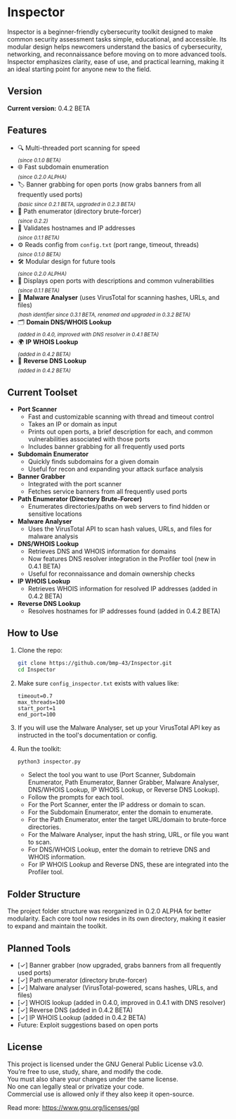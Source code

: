 # Inspector

Inspector is a beginner-friendly cybersecurity toolkit designed to make common security assessment tasks simple, educational, and accessible. Its modular design helps newcomers understand the basics of cybersecurity, networking, and reconnaissance before moving on to more advanced tools. Inspector emphasizes clarity, ease of use, and practical learning, making it an ideal starting point for anyone new to the field.

## Version

**Current version:** 0.4.2 BETA

## Features

- 🔍 Multi-threaded port scanning for speed  
  <sub>*(since 0.1.0 BETA)*</sub>
- 🌐 Fast subdomain enumeration  
  <sub>*(since 0.2.0 ALPHA)*</sub>
- 🏷️ Banner grabbing for open ports (now grabs banners from all frequently used ports)  
  <sub>*(basic since 0.2.1 BETA, upgraded in 0.2.3 BETA)*</sub>
- 📂 Path enumerator (directory brute-forcer)  
  <sub>*(since 0.2.2)*</sub>
- 🧠 Validates hostnames and IP addresses  
  <sub>*(since 0.1.1 BETA)*</sub>
- ⚙️ Reads config from `config.txt` (port range, timeout, threads)  
  <sub>*(since 0.1.0 BETA)*</sub>
- 🛠️ Modular design for future tools  
  <sub>*(since 0.2.0 ALPHA)*</sub>
- 📝 Displays open ports with descriptions and common vulnerabilities  
  <sub>*(since 0.1.1 BETA)*</sub>
- 🦠 **Malware Analyser** (uses VirusTotal for scanning hashes, URLs, and files)  
  <sub>*(hash identifier since 0.3.1 BETA, renamed and upgraded in 0.3.2 BETA)*</sub>
- 🗂️ **Domain DNS/WHOIS Lookup**  
  <sub>*(added in 0.4.0, improved with DNS resolver in 0.4.1 BETA)*</sub>
- 🌍 **IP WHOIS Lookup**  
  <sub>*(added in 0.4.2 BETA)*</sub>
- 🔄 **Reverse DNS Lookup**  
  <sub>*(added in 0.4.2 BETA)*</sub>

## Current Toolset

- **Port Scanner**
  - Fast and customizable scanning with thread and timeout control
  - Takes an IP or domain as input
  - Prints out open ports, a brief description for each, and common vulnerabilities associated with those ports
  - Includes banner grabbing for all frequently used ports
- **Subdomain Enumerator**
  - Quickly finds subdomains for a given domain
  - Useful for recon and expanding your attack surface analysis
- **Banner Grabber**
  - Integrated with the port scanner
  - Fetches service banners from all frequently used ports
- **Path Enumerator (Directory Brute-Forcer)**
  - Enumerates directories/paths on web servers to find hidden or sensitive locations
- **Malware Analyser**
  - Uses the VirusTotal API to scan hash values, URLs, and files for malware analysis
- **DNS/WHOIS Lookup**
  - Retrieves DNS and WHOIS information for domains
  - Now features DNS resolver integration in the Profiler tool (new in 0.4.1 BETA)
  - Useful for reconnaissance and domain ownership checks
- **IP WHOIS Lookup**
  - Retrieves WHOIS information for resolved IP addresses (added in 0.4.2 BETA)
- **Reverse DNS Lookup**
  - Resolves hostnames for IP addresses found (added in 0.4.2 BETA)

## How to Use

1. Clone the repo:
    ```bash
    git clone https://github.com/bmp-43/Inspector.git
    cd Inspector
    ```

2. Make sure `config_inspector.txt` exists with values like:
    ```
    timeout=0.7
    max_threads=100
    start_port=1
    end_port=100
    ```

3. If you will use the Malware Analyser, set up your VirusTotal API key as instructed in the tool's documentation or config.

4. Run the toolkit:
    ```bash
    python3 inspector.py
    ```

    - Select the tool you want to use (Port Scanner, Subdomain Enumerator, Path Enumerator, Banner Grabber, Malware Analyser, DNS/WHOIS Lookup, IP WHOIS Lookup, or Reverse DNS Lookup).
    - Follow the prompts for each tool.
    - For the Port Scanner, enter the IP address or domain to scan.
    - For the Subdomain Enumerator, enter the domain to enumerate.
    - For the Path Enumerator, enter the target URL/domain to brute-force directories.
    - For the Malware Analyser, input the hash string, URL, or file you want to scan.
    - For DNS/WHOIS Lookup, enter the domain to retrieve DNS and WHOIS information.
    - For IP WHOIS Lookup and Reverse DNS, these are integrated into the Profiler tool.

## Folder Structure

The project folder structure was reorganized in 0.2.0 ALPHA for better modularity. Each core tool now resides in its own directory, making it easier to expand and maintain the toolkit.

## Planned Tools

- [✓] Banner grabber (now upgraded, grabs banners from all frequently used ports)
- [✓] Path enumerator (directory brute-forcer)
- [✓] Malware analyser (VirusTotal-powered, scans hashes, URLs, and files)
- [✓] WHOIS lookup (added in 0.4.0, improved in 0.4.1 with DNS resolver)
- [✓] Reverse DNS (added in 0.4.2 BETA)
- [✓] IP WHOIS Lookup (added in 0.4.2 BETA)
- Future: Exploit suggestions based on open ports

## License

This project is licensed under the GNU General Public License v3.0.  
You’re free to use, study, share, and modify the code.  
You must also share your changes under the same license.  
No one can legally steal or privatize your code.  
Commercial use is allowed only if they also keep it open-source.

Read more: https://www.gnu.org/licenses/gpl